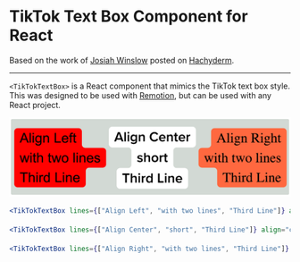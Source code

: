 #  TikTok Text Box Component for React

Based on the work of [Josiah Winslow](https://hachyderm.io/@winslowjosiah/110189337913069219) posted on [Hachyderm](https://hachyderm.io/@winslowjosiah/110189337913069219).

---
`<TikTokTextBox>` is a React component that mimics the TikTok text box style. This was designed to be used with [Remotion](https://github.com/remotion-dev/remotion), but can be used with any React project.

![Demo](./.github/img/demo.png)

```jsx
<TikTokTextBox lines={["Align Left", "with two lines", "Third Line"]} align="left" fontFamily="Arial" bgColor="red" />

<TikTokTextBox lines={["Align Center", "short", "Third Line"]} align="center" fontFamily="Proxima Nova Semibold" />

<TikTokTextBox lines={["Align Right", "with two lines", "Third Line"]} align="right" bgColor="#FF683E" textColor="black" />
```